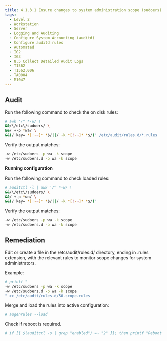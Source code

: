 ```yaml
---
title: 4.1.3.1 Ensure changes to system administration scope (sudoers) is collected
tags:
  - Level 2
  - Workstation
  - Server
  - Logging and Auditing
  - Configure System Accounting (auditd)
  - Configure auditd rules
  - Automated
  - IG2
  - IG3
  - 8.5 Collect Detailed Audit Logs
  - T1562
  - T1562.006
  - TA0004
  - M1047
---
```



## Audit
Run the following command to check the on disk rules:
```bash
# awk '/^ *-w/ \
&&/\/etc\/sudoers/ \
&&/ +-p *wa/ \
&&(/ key= *[!-~]* *$/||/ -k *[!-~]* *$/)' /etc/audit/rules.d/*.rules
```

Verify the output matches:
```bash
-w /etc/sudoers -p wa -k scope
-w /etc/sudoers.d -p wa -k scope
```

**Running configuration**

Run the following command to check loaded rules:
```bash
# auditctl -l | awk '/^ *-w/ \
&&/\/etc\/sudoers/ \
&&/ +-p *wa/ \
&&(/ key= *[!-~]* *$/||/ -k *[!-~]* *$/)'
```

Verify the output matches:
```bash
-w /etc/sudoers -p wa -k scope
-w /etc/sudoers.d -p wa -k scope
```

## Remediation
Edit or create a file in the /etc/audit/rules.d/ directory, ending in .rules extension, with the relevant rules to monitor scope changes for system administrators.

Example:
```bash
# printf "
-w /etc/sudoers -p wa -k scope
-w /etc/sudoers.d -p wa -k scope
" >> /etc/audit/rules.d/50-scope.rules
```

Merge and load the rules into active configuration:
```bash
# augenrules --load
```

Check if reboot is required.
```bash
# if [[ $(auditctl -s | grep "enabled") =~ "2" ]]; then printf "Reboot required to load rules\n"; fi
```

